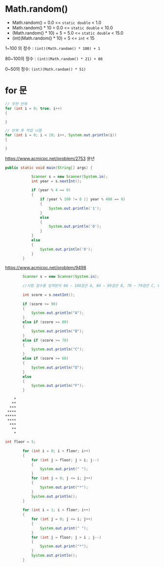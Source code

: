 # Math.random()

- Math.random() = 0.0 <= `static double` < 1.0
- Math.random() * 10 = 0.0 <= `static double` < 10.0
- (Math.random() * 10) + 5 = 5.0 <= `static double` < 15.0
- (int)(Math.random() * 10) = 5 <= `int` < 15

1~100 의 정수 : `(int)(Math.random() * 100) + 1`

80~100의 정수 : `(int)(Math.random() * 21) + 80`

0~50의 정수: `(int)(Math.random() * 51)`


# for 문

```java
// 무한 반복
for (int i = 0; true; i++)
{

}

// 반복 후 작업 나열
for (int i = 0; i < 10; i++, System.out.println(i))
{

}
```



https://www.acmicpc.net/problem/2753 윤년
```java
public static void main(String[] args) {

		  	Scanner s = new Scanner(System.in);
		    int year = s.nextInt();
		    
		    if (year % 4 == 0)
		    {
		        if (year % 100 != 0 || year % 400 == 0)
		        {
		            System.out.println('1');
		        }
		        else
		        {
		            System.out.println('0');
		        }
		    }
		    else
		    {
		        System.out.println('0');
		    }
		}
```



https://www.acmicpc.net/problem/9498
```java
		Scanner s = new Scanner(System.in);
		
		//시험 점수를 입력받아 90 ~ 100점은 A, 80 ~ 89점은 B, 70 ~ 79점은 C, 60 ~ 69점은 D, 나머지 점수는 F를 출력하는 프로그램을 작성하시오.
		
		int score = s.nextInt();
		
		if (score >= 90)
		{
			System.out.println("A");
		}
		else if (score >= 80)
		{
			System.out.println("B");
		}
		else if (score >= 70)
		{
			System.out.println("C");
		}
		else if (score >= 60)
		{
			System.out.println("D");
		}
		else
		{
			System.out.println("F");
		}
```

```
    *
   **
  ***
 ****
*****
 ****
  ***
   **
    *
```

```java
int floor = 5;
	
		for (int i = 0; i < floor; i++)
		{
			for (int j = floor; j > i; j--)
			{
				System.out.print(" ");
			}
			for (int j = 0; j <= i; j++)
			{
				System.out.print("*");
			}
			System.out.println();
		}
		
		for (int i = 1; i < floor; i++)
		{
			for (int j = 0; j <= i; j++)
			{
				System.out.print(" ");
			}
			for (int j = floor; j > i ; j--)
			{
				System.out.print("*");
			}
			System.out.println();
		}

```
